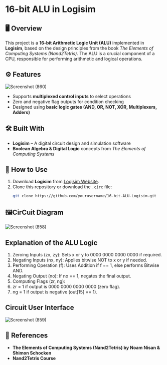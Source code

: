 # 16-bit ALU in Logisim  

## 🖥️ Overview  
This project is a **16-bit Arithmetic Logic Unit (ALU)** implemented in **Logisim**, based on the design principles from the book *The Elements of Computing Systems (Nand2Tetris)*. The ALU is a crucial component of a CPU, responsible for performing arithmetic and logical operations.  

## ⚙️ Features  

![Screenshot (860)](https://github.com/user-attachments/assets/1d936173-7087-4844-b5c2-b38628a755a7)


- Supports **multiplexed control inputs** to select operations  
- Zero and negative flag outputs for condition checking  
- Designed using **basic logic gates (AND, OR, NOT, XOR, Multiplexers, Adders)**  

## 🛠️ Built With  
- **Logisim** – A digital circuit design and simulation software  
- **Boolean Algebra & Digital Logic** concepts from *The Elements of Computing Systems*  

## 🚀 How to Use  
1. Download **Logisim** from [Logisim Website](http://www.cburch.com/logisim/).  
2. Clone this repository or download the `.circ` file:
   ```bash
   git clone https://github.com/yourusername/16-bit-ALU-Logisim.git
## 🖼️CirCuit Diagram
![Screenshot (858)](https://github.com/user-attachments/assets/f4180a31-53f4-4024-8406-1091208e37d7)
## Explanation of the ALU Logic
1. Zeroing Inputs (zx, zy): Sets x or y to 0000 0000 0000 0000 if required.
2. Negating Inputs (nx, ny): Applies bitwise NOT to x or y if needed.
3. Performing Operation (f): Uses Addition if f == 1, else performs Bitwise AND.
4. Negating Output (no): If no == 1, negates the final output.
5. Computing Flags (zr, ng):
6. zr = 1 if output is 0000 0000 0000 0000 (zero flag).
7. ng = 1 if output is negative (out[15] == 1).
## Circuit User Interface

![Screenshot (859)](https://github.com/user-attachments/assets/d219881b-458e-4dc4-8608-cd61fb5a7616)

## 📖 References
- **The Elements of Computing Systems (Nand2Tetris) by Noam Nisan & Shimon Schocken**
- **Nand2Tetris Course**
